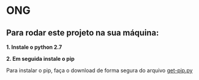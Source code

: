 # ONG
## Para rodar este projeto na sua máquina:

**1. Instale o python 2.7**

**2. Em seguida instale o pip**

Para instalar o pip, faça o download de forma segura do arquivo [get-pip.py](https://bootstrap.pypa.io/get-pip.py)

